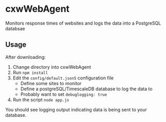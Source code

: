 # cxwWebAgent

Monitors response times of websites and logs the data into a PostgreSQL databsae

## Usage

After downloading:

1. Change directory into cxwWebAgent
2. Run ```npm install```
3. Edit the ```config/default.json5``` configuration file
   * Define some sites to monitor
   * Define a postgreSQL/TimescaleDB database to log the data to
   * Probably want to set ```debuglogging: true```
4. Run the script ```node app.js```

You should see logging output indicating data is being sent to your database.

